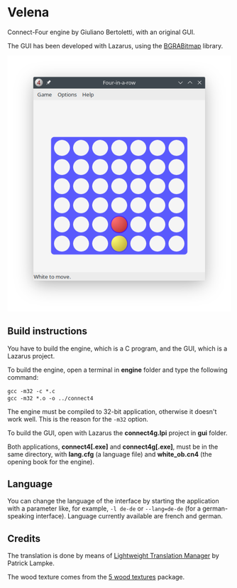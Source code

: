 # Velena
Connect-Four engine by Giuliano Bertoletti, with an original GUI.

The GUI has been developed with Lazarus, using the [BGRABitmap](https://github.com/bgrabitmap/bgrabitmap) library.

![alt text](screenshots/linux-manjaro-english.png)

## Build instructions

You have to build the engine, which is a C program, and the GUI, which is a Lazarus project.

To build the engine, open a terminal in **engine** folder and type the following command:

    gcc -m32 -c *.c
    gcc -m32 *.o -o ../connect4

The engine must be compiled to 32-bit application, otherwise it doesn't work well. This is the reason for the `-m32` option.

To build the GUI, open with Lazarus the **connect4g.lpi** project in **gui** folder.

Both applications, **connect4\[.exe\]** and **connect4g\[.exe\]**, must be in the same directory, with **lang.cfg** (a language file) and **white_ob.cn4** (the opening book for the engine).

## Language

You can change the language of the interface by starting the application with a parameter like, for example, `-l de-de` or `--lang=de-de` (for a german-speaking interface). Language currently available are french and german.

## Credits

The translation is done by means of [Lightweight Translation Manager](https://www.lazarusforum.de/viewtopic.php?t=11928) by Patrick Lampke.

The wood texture comes from the [5 wood textures](https://opengameart.org/content/5-wood-textures) package.
